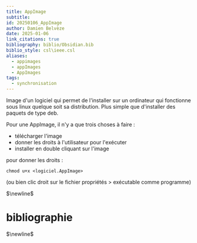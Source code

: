 ```yaml
---
title: AppImage
subtitle:
id: 20250106_AppImage
author: Damien Belvèze
date: 2025-01-06
link_citations: true
bibliography: biblio/Obsidian.bib
biblio_style: csl\ieee.csl
aliases:
  - appimages
  - appImages
  - AppImages
tags:
  - synchronisation
---
```

Image d'un logiciel qui permet de l'installer sur un ordinateur qui fonctionne sous linux quelque soit sa distribution. Plus simple que d'installer des paquets de type deb.

Pour une AppImage, il n'y a que trois choses à faire : 

- télécharger l'image
- donner les droits à l'utilisateur pour l'exécuter
- installer en double cliquant sur l'image

pour donner les droits : 

```shell
chmod u+x <logiciel.AppImage>
```
(ou bien clic droit sur le fichier propriétés > exécutable comme programme)

$\newline$
# bibliographie
$\newline$






